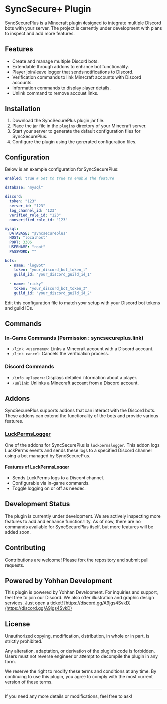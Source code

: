 # SyncSecure+ Plugin

SyncSecurePlus is a Minecraft plugin designed to integrate multiple Discord bots with your server. The project is currently under development with plans to inspect and add more features.

## Features

- Create and manage multiple Discord bots.
- Extendable through addons to enhance bot functionality.
- Player join/leave logger that sends notifications to Discord.
- Verification commands to link Minecraft accounts with Discord accounts.
- Information commands to display player details.
- Unlink command to remove account links.

## Installation

1. Download the SyncSecurePlus plugin jar file.
2. Place the jar file in the `plugins` directory of your Minecraft server.
3. Start your server to generate the default configuration files for SyncSecurePlus.
4. Configure the plugin using the generated configuration files.

## Configuration

Below is an example configuration for SyncSecurePlus:

```yaml
enabled: true # Set to true to enable the feature

database: "mysql"

discord:
  token: "123"
  server_id: "123"
  log_channel_id: "123"
  verified_role_id: "123"
  nonverified_role_id: "123"

mysql:
  DATABASE: "syncsecureplus"
  HOST: "localhost"
  PORT: 3306
  USERNAME: "root"
  PASSWORD: ""

bots:
  - name: "logBot"
    token: "your_discord_bot_token_1"
    guild_id: "your_discord_guild_id_1"
  
  - name: "ricky"
    token: "your_discord_bot_token_2"
    guild_id: "your_discord_guild_id_2"
```

Edit this configuration file to match your setup with your Discord bot tokens and guild IDs.

## Commands

### In-Game Commands (Permission : syncsecureplus.link)
- `/link <username>`: Links a Minecraft account with a Discord account.
- `/link cancel`: Cancels the verification process.

### Discord Commands
- `/info <player>`: Displays detailed information about a player.
- `/unlink`: Unlinks a Minecraft account from a Discord account.

## Addons

SyncSecurePlus supports addons that can interact with the Discord bots. These addons can extend the functionality of the bots and provide various features.

### [LuckPermsLogger](https://github.com/OfficialRikiDev/LuckPermsLogger) 

One of the addons for SyncSecurePlus is `luckpermslogger`. This addon logs LuckPerms events and sends these logs to a specified Discord channel using a bot managed by SyncSecurePlus.

#### Features of LuckPermsLogger

- Sends LuckPerms logs to a Discord channel.
- Configurable via in-game commands.
- Toggle logging on or off as needed.

## Development Status

The plugin is currently under development. We are actively inspecting more features to add and enhance functionality. As of now, there are no commands available for SyncSecurePlus itself, but more features will be added soon.

## Contributing

Contributions are welcome! Please fork the repository and submit pull requests.

## Powered by Yohhan Development

This plugin is powered by Yohhan Development. For inquiries and support, feel free to join our Discord. We also offer illustration and graphic design services. Just open a ticket! [https://discord.gg/A9jgs4SvkD](https://discord.gg/A9jgs4SvkD)

## License

Unauthorized copying, modification, distribution, in whole or in part, is strictly prohibited.

Any alteration, adaptation, or derivation of the plugin’s code is forbidden. Users must not reverse engineer or attempt to decompile the plugin in any form.

We reserve the right to modify these terms and conditions at any time. By continuing to use this plugin, you agree to comply with the most current version of these terms.

---

If you need any more details or modifications, feel free to ask!
